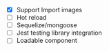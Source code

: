 - [x] Support Import images 
- [ ] Hot reload
- [ ] Sequelize/mongoose
- [ ] Jest testing library integration
- [ ] Loadable component